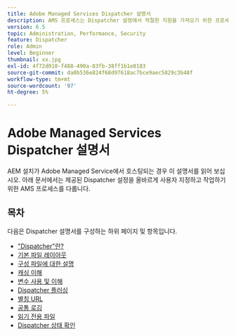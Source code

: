 ```yaml
---
title: Adobe Managed Services Dispatcher 설명서
description: AMS 프로세스는 Dispatcher 설정에서 적절한 지원을 가져오기 위한 프로세스입니다.
version: 6.5
topic: Administration, Performance, Security
feature: Dispatcher
role: Admin
level: Beginner
thumbnail: xx.jpg
exl-id: 4f72d010-f488-490a-83fb-38ff1b1e8183
source-git-commit: da0b536e824f68d97618ac7bce9aec5829c3b48f
workflow-type: tm+mt
source-wordcount: '97'
ht-degree: 5%

---
```


# Adobe Managed Services Dispatcher 설명서

AEM 설치가 Adobe Managed Service에서 호스팅되는 경우 이 설명서를 읽어 보십시오.
아래 문서에서는 제공된 Dispatcher 설정을 올바르게 사용자 지정하고 작업하기 위한 AMS 프로세스를 다룹니다.

## 목차

다음은 Dispatcher 설명서를 구성하는 하위 페이지 및 항목입니다.

- [&quot;Dispatcher&quot;란?](./what-is-the-dispatcher.md)
- [기본 파일 레이아웃](./basic-file-layout.md)
- [구성 파일에 대한 설명](./explanation-config-files.md)
- [캐싱 이해](./understanding-cache.md)
- [변수 사용 및 이해](./variables.md)
- [Dispatcher 플러싱](./disp-flushing.md)
- [별칭 URL](./disp-vanity-url.md)
- [공통 로깅](./common-logs.md)
- [읽기 전용 파일](./immutable-files.md)
- [Dispatcher 상태 확인](./health-check.md)
